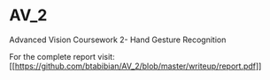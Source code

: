 AV_2
====

Advanced Vision Coursework 2- Hand Gesture Recognition

For the complete report visit: [[https://github.com/btabibian/AV_2/blob/master/writeup/report.pdf]]
